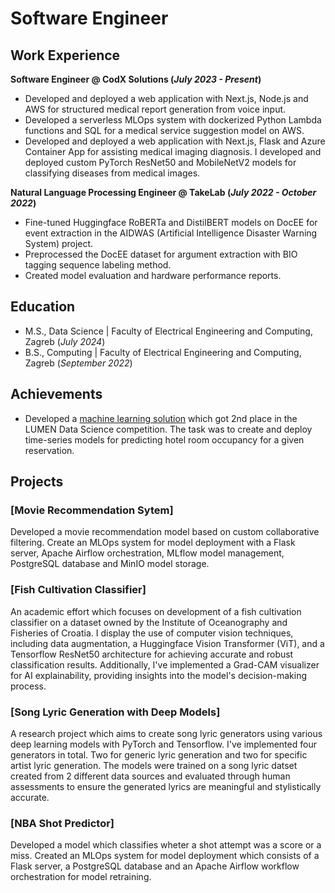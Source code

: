 # Software Engineer
 
## Work Experience
**Software Engineer @ CodX Solutions (_July 2023 - Present_)**
- Developed and deployed a web application with Next.js, Node.js and AWS for structured medical report generation from voice input.
- Developed a serverless MLOps system with dockerized Python Lambda functions and SQL for a medical service suggestion model on AWS.
- Developed and deployed a web application with Next.js, Flask and Azure Container App for assisting medical imaging diagnosis. I developed and deployed custom PyTorch ResNet50 and MobileNetV2 models for classifying diseases from medical images.
   
**Natural Language Processing Engineer @ TakeLab (_July 2022 - October 2022_)**
- Fine-tuned Huggingface RoBERTa and DistilBERT models on DocEE for event extraction in the AIDWAS (Artificial Intelligence Disaster Warning System) project.
- Preprocessed the DocEE dataset for argument extraction with BIO tagging sequence labeling method.
- Created model evaluation and hardware performance reports.

## Education								       		
- M.S., Data Science	| Faculty of Electrical Engineering and Computing, Zagreb (_July 2024_)	 			        		
- B.S., Computing | Faculty of Electrical Engineering and Computing, Zagreb (_September 2022_)

## Achievements
- Developed a [machine learning solution](https://gitlab.com/overfittingoverlords/lumen-hotel-occupancy-prediction) which got 2nd place in the LUMEN Data Science competition. The task was to create and deploy time-series models for predicting hotel room occupancy for a given reservation.

## Projects
### [Movie Recommendation Sytem]

Developed a movie recommendation model based on custom collaborative filtering. Create an MLOps system for model deployment with a Flask server, Apache Airflow orchestration, MLflow model management, PostgreSQL database and MinIO model storage.

### [Fish Cultivation Classifier]

An academic effort which focuses on development of a fish cultivation classifier on a dataset owned by the Institute of Oceanography and Fisheries of Croatia. I display the use of computer vision techniques, including data augmentation, a Huggingface Vision Transformer (ViT), and a Tensorflow ResNet50 architecture for achieving accurate and robust classification results. Additionally, I've implemented a Grad-CAM visualizer for AI explainability, providing insights into the model's decision-making process.

### [Song Lyric Generation with Deep Models]

A research project which aims to create song lyric generators using various deep learning models with PyTorch and Tensorflow. I've implemented four generators in total. Two for generic lyric generation and two for specific artist lyric generation. The models were trained on a song lyric datset created from 2 different data sources and evaluated through human assessments to ensure the generated lyrics are meaningful and stylistically accurate.

### [NBA Shot Predictor]

Developed a model which classifies wheter a shot attempt was a score or a miss. Created an MLOps system for model deployment which consists of a Flask server, a PostgreSQL database and an Apache Airflow workflow orchestration for model retraining.

